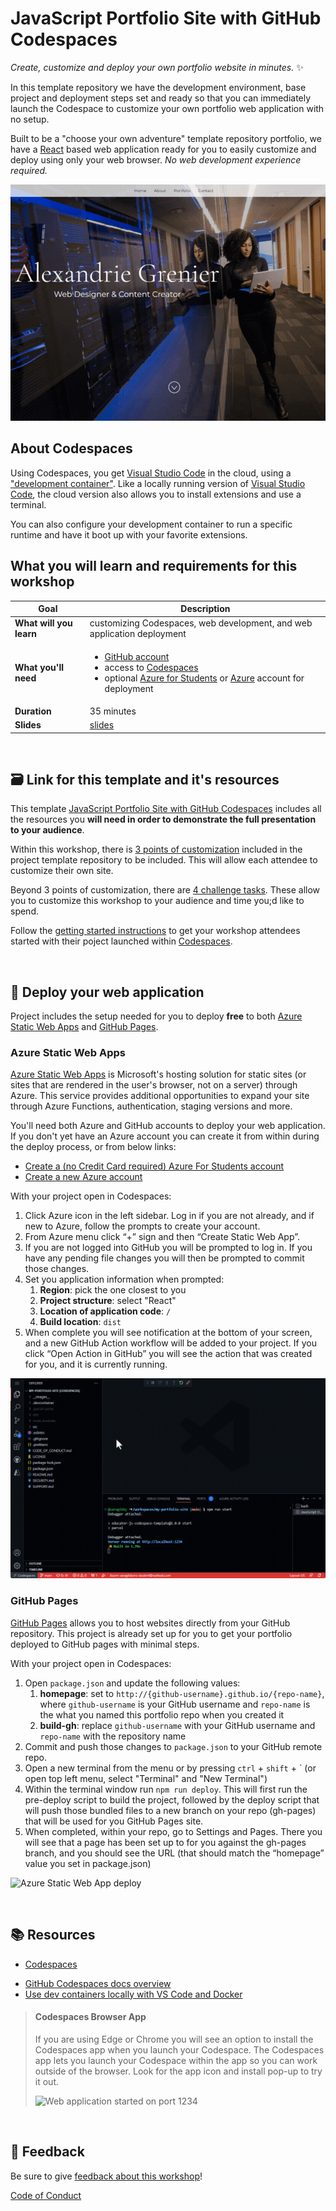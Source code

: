# JavaScript Portfolio Site with GitHub Codespaces

_Create, customize and deploy your own portfolio website in minutes._ ✨

In this template repository we have the development environment, base project and deployment steps set and ready so that you can immediately launch the Codespace to customize your own portfolio web application with no setup.

Built to be a "choose your own adventure" template repository portfolio, we have a [React](https://reactjs.org/) based web application ready for you to easily customize and deploy using only your web browser. _No web development experience required._

![JavaScript profile web application](./images/js-portfolio-site.gif "JavaScript profile web application")

## About Codespaces

Using Codespaces, you get [Visual Studio Code](https://visualstudio.microsoft.com/?WT.mc_id=academic-77460-alfredodeza) in the cloud, using a ["development container"](https://containers.dev/). Like a locally running version of [Visual Studio Code](https://visualstudio.microsoft.com/?WT.mc_id=academic-77460-alfredodeza), the cloud version also allows you to install extensions and use a terminal.

You can also configure your development container to run a specific runtime and have it boot up with your favorite extensions.

## What you will learn and requirements for this workshop

| **Goal**              | Description                                    |
| ----------------------------- | --------------------------------------------------------------------- |
| **What will you learn**       | customizing Codespaces, web development, and web application deployment              |
| **What you'll need**          | <ul><li>[GitHub account](https://github.com)</li><li>access to [Codespaces](https://github.com/features/codespaces)</li><li> optional [Azure for Students](https://azure.microsoft.com/en-us/free/students/) or [Azure](https://azure.microsoft.com/en-us/free/search/) account for deployment</li></ul> |
| **Duration**                  | 35 minutes                                                                |
| **Slides**                  | [slides](./slides.pptx) |

<br/>

## 🗃️ Link for this template and it's resources

This template [JavaScript Portfolio Site with GitHub Codespaces](https://github.com/microsoft/codespaces-project-template-js) includes all the resources you **will need in order to demonstrate the full presentation to your audience**.

Within this workshop, there is [3 points of customization](https://github.com/microsoft/codespaces-project-template-js#-customize-your-site-in-3-steps) included in the project template repository to be included. This will allow each attendee to customize their own site.

Beyond 3 points of customization, there are [4 challenge tasks](https://github.com/microsoft/codespaces-project-template-js#-challenges). These allow you to customize this workshop to your audience and time you;d like to spend.

Follow the [getting started instructions](https://github.com/microsoft/codespaces-project-template-js#-getting-started) to get your workshop attendees started with their poject launched within [Codespaces](https://github.com/features/codespaces). 

<br />


## 🏃 Deploy your web application

Project includes the setup needed for you to deploy **free** to both <a href="https://azure.microsoft.com/en-in/products/app-service/static/" target="_blank">Azure Static Web Apps</a> and <a href="https://pages.github.com/" target="_blank">GitHub Pages</a>.

### Azure Static Web Apps

<a href="https://azure.microsoft.com/en-in/products/app-service/static/" target="_blank">Azure Static Web Apps</a> is Microsoft's hosting solution for static sites (or sites that are rendered in the user's browser, not on a server) through Azure. This service provides additional opportunities to expand your site through Azure Functions, authentication, staging versions and more.

You'll need both Azure and GitHub accounts to deploy your web application. If you don't yet have an Azure account you can create it from within during the deploy process, or from below links:

* [Create a (no Credit Card required) Azure For Students account](https://azure.microsoft.com/free/students/)
* [Create a new Azure account](https://azure.microsoft.com/en-US/)

With your project open in Codespaces:

1. Click Azure icon in the left sidebar. Log in if you are not already, and if new to Azure, follow the prompts to create your account.
1. From Azure menu click “+” sign and then “Create Static Web App”.
1. If you are not logged into GitHub you will be prompted to log in. If you have any pending file changes you will then be prompted to commit those changes.
1. Set you application information when prompted:
    1. **Region**: pick the one closest to you
    1. **Project structure**: select "React"
    1. **Location of application code**: `/`
    1. **Build location**: `dist`
1. When complete you will see notification at the bottom of your screen, and a new GitHub Action workflow will be added to your project. If you click “Open Action in GitHub” you will see the action that was created for you, and it is currently running.

![Azure Static Web App deploy](./images/swa-deploy.gif "Azure Static Web App deploy")


### GitHub Pages

<a href="https://pages.github.com/" target="_blank">GitHub Pages</a> allows you to host websites directly from your GitHub repository. This project is already set up for you to get your portfolio deployed to GitHub pages with minimal steps.

With your project open in Codespaces:

1. Open `package.json` and update the following values:
    1. **homepage**: set to `http://{github-username}.github.io/{repo-name}`, where `github-username` is your GitHub username and `repo-name` is the what you named this portfolio repo when you created it
    1. **build-gh**: replace `github-username` with your GitHub username and `repo-name` with the repository name
1. Commit and push those changes to `package.json` to your GitHub remote repo.
1. Open a new terminal from the menu or by pressing `ctrl` + `shift` + ` (or open top left menu, select "Terminal" and "New Terminal")
1. Within the terminal window run `npm run deploy`. This will first run the pre-deploy script to build the project, followed by the deploy script that will push those bundled files to a new branch on your repo (gh-pages) that will be used for you GitHub Pages site.
1. When completed, within your repo, go to Settings and Pages. There you will see that a page has been set up to for you against the gh-pages branch, and you should see the URL (that should match the “homepage” value you set in package.json)

![Azure Static Web App deploy](./images/github-pages-deploy.gif "Azure Static Web App deploy")

<br />

## 📚 Resources

- [Codespaces](https://github.com/features/codespaces)
* [GitHub Codespaces docs overview](https://docs.github.com/codespaces/overview)
* [Use dev containers locally with VS Code and Docker](https://github.com/microsoft/vscode-remote-try-node#vs-code-dev-containers)

> #### Codespaces Browser App
>
> If you are using Edge or Chrome you will see an option to install the Codespaces app when you launch your Codespace. The Codespaces app lets you launch your Codespace within the app so you can work outside of the browser.  Look for the app icon and install pop-up to try it out.
>
> <img src="https://user-images.githubusercontent.com/82035/196431310-806a36ca-f122-4739-83f6-79afa1543e7c.png" alt="Web application started on port 1234" style="width: 800px;"/>

<br />

## 🔎 Feedback

Be sure to give [feedback about this workshop](https://forms.office.com/r/MdhJWMZthR)!

[Code of Conduct](../../CODE_OF_CONDUCT.md)
